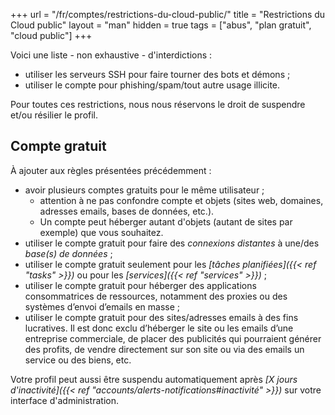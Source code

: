 +++
url = "/fr/comptes/restrictions-du-cloud-public/"
title = "Restrictions du Cloud public"
layout = "man"
hidden = true
tags = ["abus", "plan gratuit", "cloud public"]
+++

Voici une liste - non exhaustive - d'interdictions :

- utiliser les serveurs SSH pour faire tourner des bots et démons ;
- utiliser le compte pour phishing/spam/tout autre usage illicite.

Pour toutes ces restrictions, nous nous réservons le droit de suspendre et/ou résilier le profil.

## Compte gratuit

À ajouter aux règles présentées précédemment :

- avoir plusieurs comptes gratuits pour le même utilisateur ;
    - attention à ne pas confondre compte et objets (sites web, domaines, adresses emails, bases de données, etc.).
    - Un compte peut héberger autant d'objets (autant de sites par exemple) que vous souhaitez.
- utiliser le compte gratuit pour faire des *connexions distantes* à une/des *base(s) de données* ;
- utiliser le compte gratuit seulement pour les *[tâches planifiées]({{< ref "tasks" >}})* ou pour les *[services]({{< ref "services" >}})* ;
- utiliser le compte gratuit pour héberger des applications consommatrices de ressources, notamment des proxies ou des systèmes d’envoi d’emails en masse ;
- utiliser le compte gratuit pour des sites/adresses emails à des fins lucratives. Il est donc exclu d’héberger le site ou les emails d’une entreprise commerciale, de placer des publicités qui pourraient générer des profits, de vendre directement sur son site ou via des emails un service ou des biens, etc.

Votre profil peut aussi être suspendu automatiquement après _[X jours d'inactivité]({{< ref "accounts/alerts-notifications#inactivité" >}})_ sur votre interface d'administration.
